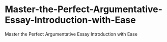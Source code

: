 # Master-the-Perfect-Argumentative-Essay-Introduction-with-Ease
Master the Perfect Argumentative Essay Introduction with Ease
